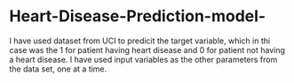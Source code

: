 # Heart-Disease-Prediction-model-
I have used dataset from UCI to predicit the target variable, which in thi case was the 1 for patient having heart disease and 0 for patient not having a heart disease. I have used input variables as the other parameters from the data set, one at a time.
